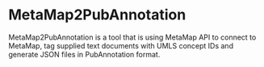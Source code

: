 # MetaMap2PubAnnotation
MetaMap2PubAnnotation is a tool that is using MetaMap API to connect to MetaMap, tag supplied text documents with UMLS concept IDs and generate JSON files in PubAnnotation format.   
